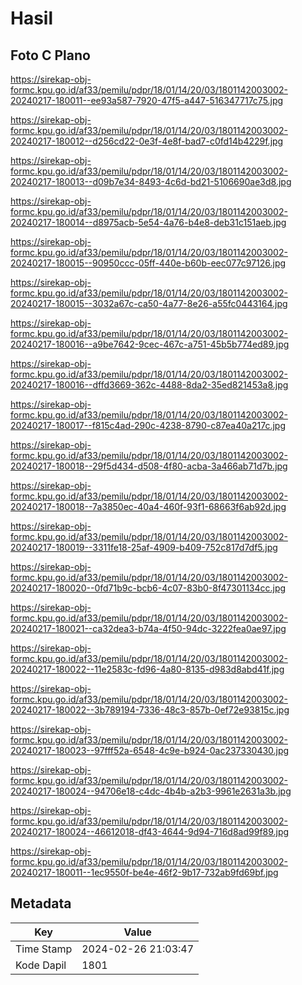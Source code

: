 # Hasil

## Foto C Plano

https://sirekap-obj-formc.kpu.go.id/af33/pemilu/pdpr/18/01/14/20/03/1801142003002-20240217-180011--ee93a587-7920-47f5-a447-516347717c75.jpg

https://sirekap-obj-formc.kpu.go.id/af33/pemilu/pdpr/18/01/14/20/03/1801142003002-20240217-180012--d256cd22-0e3f-4e8f-bad7-c0fd14b4229f.jpg

https://sirekap-obj-formc.kpu.go.id/af33/pemilu/pdpr/18/01/14/20/03/1801142003002-20240217-180013--d09b7e34-8493-4c6d-bd21-5106690ae3d8.jpg

https://sirekap-obj-formc.kpu.go.id/af33/pemilu/pdpr/18/01/14/20/03/1801142003002-20240217-180014--d8975acb-5e54-4a76-b4e8-deb31c151aeb.jpg

https://sirekap-obj-formc.kpu.go.id/af33/pemilu/pdpr/18/01/14/20/03/1801142003002-20240217-180015--90950ccc-05ff-440e-b60b-eec077c97126.jpg

https://sirekap-obj-formc.kpu.go.id/af33/pemilu/pdpr/18/01/14/20/03/1801142003002-20240217-180015--3032a67c-ca50-4a77-8e26-a55fc0443164.jpg

https://sirekap-obj-formc.kpu.go.id/af33/pemilu/pdpr/18/01/14/20/03/1801142003002-20240217-180016--a9be7642-9cec-467c-a751-45b5b774ed89.jpg

https://sirekap-obj-formc.kpu.go.id/af33/pemilu/pdpr/18/01/14/20/03/1801142003002-20240217-180016--dffd3669-362c-4488-8da2-35ed821453a8.jpg

https://sirekap-obj-formc.kpu.go.id/af33/pemilu/pdpr/18/01/14/20/03/1801142003002-20240217-180017--f815c4ad-290c-4238-8790-c87ea40a217c.jpg

https://sirekap-obj-formc.kpu.go.id/af33/pemilu/pdpr/18/01/14/20/03/1801142003002-20240217-180018--29f5d434-d508-4f80-acba-3a466ab71d7b.jpg

https://sirekap-obj-formc.kpu.go.id/af33/pemilu/pdpr/18/01/14/20/03/1801142003002-20240217-180018--7a3850ec-40a4-460f-93f1-68663f6ab92d.jpg

https://sirekap-obj-formc.kpu.go.id/af33/pemilu/pdpr/18/01/14/20/03/1801142003002-20240217-180019--3311fe18-25af-4909-b409-752c817d7df5.jpg

https://sirekap-obj-formc.kpu.go.id/af33/pemilu/pdpr/18/01/14/20/03/1801142003002-20240217-180020--0fd71b9c-bcb6-4c07-83b0-8f47301134cc.jpg

https://sirekap-obj-formc.kpu.go.id/af33/pemilu/pdpr/18/01/14/20/03/1801142003002-20240217-180021--ca32dea3-b74a-4f50-94dc-3222fea0ae97.jpg

https://sirekap-obj-formc.kpu.go.id/af33/pemilu/pdpr/18/01/14/20/03/1801142003002-20240217-180022--11e2583c-fd96-4a80-8135-d983d8abd41f.jpg

https://sirekap-obj-formc.kpu.go.id/af33/pemilu/pdpr/18/01/14/20/03/1801142003002-20240217-180022--3b789194-7336-48c3-857b-0ef72e93815c.jpg

https://sirekap-obj-formc.kpu.go.id/af33/pemilu/pdpr/18/01/14/20/03/1801142003002-20240217-180023--97fff52a-6548-4c9e-b924-0ac237330430.jpg

https://sirekap-obj-formc.kpu.go.id/af33/pemilu/pdpr/18/01/14/20/03/1801142003002-20240217-180024--94706e18-c4dc-4b4b-a2b3-9961e2631a3b.jpg

https://sirekap-obj-formc.kpu.go.id/af33/pemilu/pdpr/18/01/14/20/03/1801142003002-20240217-180024--46612018-df43-4644-9d94-716d8ad99f89.jpg

https://sirekap-obj-formc.kpu.go.id/af33/pemilu/pdpr/18/01/14/20/03/1801142003002-20240217-180011--1ec9550f-be4e-46f2-9b17-732ab9fd69bf.jpg


## Metadata

| Key        | Value               |
| ---------- | ------------------- |
| Time Stamp | 2024-02-26 21:03:47 |
| Kode Dapil | 1801                |



